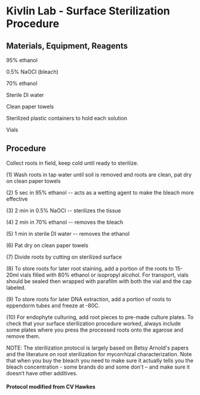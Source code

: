 # Kivlin Lab - Surface Sterilization Procedure

## Materials, Equipment, Reagents
95% ethanol

0.5% NaOCl (bleach)

70% ethanol

Sterile DI water

Clean paper towels

Sterilized plastic containers to hold each solution

Vials

## Procedure
Collect roots in field, keep cold until ready to sterilize.

(1) Wash roots in tap water until soil is removed and roots are clean, pat dry on clean paper towels

(2) 5 sec in 95% ethanol -- acts as a wetting agent to make the bleach more effective

(3) 2 min in 0.5% NaOCl -- sterilizes the tissue

(4) 2 min in 70% ethanol -- removes the bleach

(5) 1 min in sterile DI water -- removes the ethanol

(6) Pat dry on clean paper towels

(7) Divide roots by cutting on sterilized surface

(8) To store roots for later root staining, add a portion of the roots to 15-20ml vials filled with 80% ethanol or
isopropyl alcohol. For transport, vials should be sealed then wrapped with parafilm with both the vial
and the cap labeled.

(9) To store roots for later DNA extraction, add a portion of roots to eppendorm tubes and freeze at -80C.

(10) For endophyte culturing, add root pieces to pre-made culture plates. To check that your surface
sterilization procedure worked, always include some plates where you press the processed roots onto
the agarose and remove them.


NOTE: The sterilization protocol is largely based on Betsy Arnold's papers and the literature on root
sterilization for mycorrhizal characterization. Note that when you buy the bleach you need to make sure
it actually tells you the bleach concentration - some brands do and some don't – and make sure it
doesn’t have other additives.

#### Protocol modified from CV Hawkes
